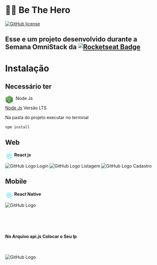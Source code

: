# 🦸‍♂️ Be The Hero

[![GitHub license](https://img.shields.io/badge/license-MIT-blue.svg)](https://github.com/facebook/react/blob/master/LICENSE)

## Esse e um projeto desenvolvido durante a Semana OmniStack da [![Rocketseat Badge](https://img.shields.io/badge/-Rocketseat-purple?style=flat-square&logo=Rocketseat&logoColor=white&link=https://rocketseat.com.br/)](https://rocketseat.com.br/)

# Instalação

## Necessário ter

&nbsp; Node Js [<img align="left" alt="" width="26px" src="https://raw.githubusercontent.com/github/explore/80688e429a7d4ef2fca1e82350fe8e3517d3494d/topics/nodejs/nodejs.png" />][webdevplaylist]

[Node Js](https://nodejs.org/en/) Versão LTS

Na pasta do projeto executar no terminal

```
npm install
```

## Web

#### &nbsp;React js <img align="left" alt="" width="26px" src="https://raw.githubusercontent.com/github/explore/80688e429a7d4ef2fca1e82350fe8e3517d3494d/topics/react/react.png" />

![GitHub Logo](/img/inicio.png)
Login
![GitHub Logo](/img/main.png)
Listagem
![GitHub Logo](/img/cadastro.png)
Cadastro

## Mobile

#### &nbsp;React Native <img align="left" alt="" width="26px" src="https://raw.githubusercontent.com/github/explore/80688e429a7d4ef2fca1e82350fe8e3517d3494d/topics/react/react.png" />

![GitHub Logo](/gif/gif.gif)

<br/>
<br/>
<br/>

#### No Arquivo api.js Colocar o Seu Ip

<br/>

![GitHub Logo](./config.jpg)

[webdevplaylist]: https://www.youtube.com/playlist?list=PLkwxH9e_vrAJ0WbEsFA9W3I1W-g_BTsbt
[jsplaylist]: https://www.youtube.com/playlist?list=PLkwxH9e_vrALRJKu7wfXby3MKeflhTu6B
[cssplaylist]: https://www.youtube.com/playlist?list=PLkwxH9e_vrALSdvZuEh6gqQdmDoDIoqz4
[reactplaylist]: https://www.youtube.com/playlist?list=PLkwxH9e_vrAK4TdffpxKY3QGyHCpxFcQ0
